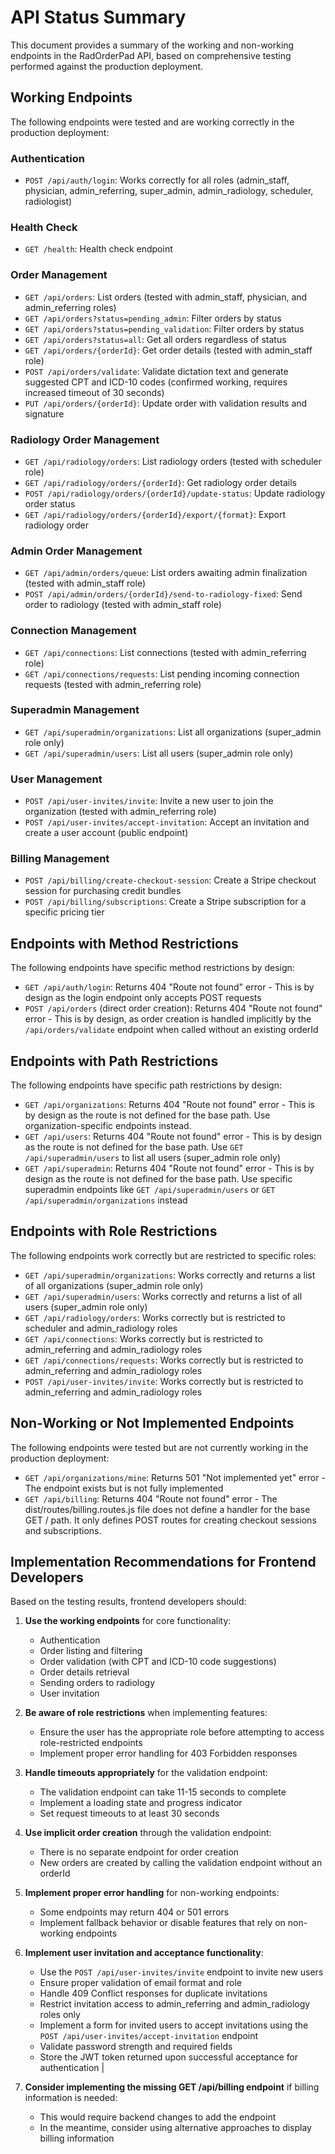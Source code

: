 # API Status Summary

This document provides a summary of the working and non-working endpoints in the RadOrderPad API, based on comprehensive testing performed against the production deployment.

## Working Endpoints

The following endpoints were tested and are working correctly in the production deployment:

### Authentication
- `POST /api/auth/login`: Works correctly for all roles (admin_staff, physician, admin_referring, super_admin, admin_radiology, scheduler, radiologist)

### Health Check
- `GET /health`: Health check endpoint

### Order Management
- `GET /api/orders`: List orders (tested with admin_staff, physician, and admin_referring roles)
- `GET /api/orders?status=pending_admin`: Filter orders by status
- `GET /api/orders?status=pending_validation`: Filter orders by status
- `GET /api/orders?status=all`: Get all orders regardless of status
- `GET /api/orders/{orderId}`: Get order details (tested with admin_staff role)
- `POST /api/orders/validate`: Validate dictation text and generate suggested CPT and ICD-10 codes (confirmed working, requires increased timeout of 30 seconds)
- `PUT /api/orders/{orderId}`: Update order with validation results and signature

### Radiology Order Management
- `GET /api/radiology/orders`: List radiology orders (tested with scheduler role)
- `GET /api/radiology/orders/{orderId}`: Get radiology order details
- `POST /api/radiology/orders/{orderId}/update-status`: Update radiology order status
- `GET /api/radiology/orders/{orderId}/export/{format}`: Export radiology order

### Admin Order Management
- `GET /api/admin/orders/queue`: List orders awaiting admin finalization (tested with admin_staff role)
- `POST /api/admin/orders/{orderId}/send-to-radiology-fixed`: Send order to radiology (tested with admin_staff role)

### Connection Management
- `GET /api/connections`: List connections (tested with admin_referring role)
- `GET /api/connections/requests`: List pending incoming connection requests (tested with admin_referring role)

### Superadmin Management
- `GET /api/superadmin/organizations`: List all organizations (super_admin role only)
- `GET /api/superadmin/users`: List all users (super_admin role only)

### User Management
- `POST /api/user-invites/invite`: Invite a new user to join the organization (tested with admin_referring role)
- `POST /api/user-invites/accept-invitation`: Accept an invitation and create a user account (public endpoint)

### Billing Management
- `POST /api/billing/create-checkout-session`: Create a Stripe checkout session for purchasing credit bundles
- `POST /api/billing/subscriptions`: Create a Stripe subscription for a specific pricing tier

## Endpoints with Method Restrictions

The following endpoints have specific method restrictions by design:

- `GET /api/auth/login`: Returns 404 "Route not found" error - This is by design as the login endpoint only accepts POST requests
- `POST /api/orders` (direct order creation): Returns 404 "Route not found" error - This is by design, as order creation is handled implicitly by the `/api/orders/validate` endpoint when called without an existing orderId

## Endpoints with Path Restrictions

The following endpoints have specific path restrictions by design:

- `GET /api/organizations`: Returns 404 "Route not found" error - This is by design as the route is not defined for the base path. Use organization-specific endpoints instead.
- `GET /api/users`: Returns 404 "Route not found" error - This is by design as the route is not defined for the base path. Use `GET /api/superadmin/users` to list all users (super_admin role only)
- `GET /api/superadmin`: Returns 404 "Route not found" error - This is by design as the route is not defined for the base path. Use specific superadmin endpoints like `GET /api/superadmin/users` or `GET /api/superadmin/organizations` instead

## Endpoints with Role Restrictions

The following endpoints work correctly but are restricted to specific roles:

- `GET /api/superadmin/organizations`: Works correctly and returns a list of all organizations (super_admin role only)
- `GET /api/superadmin/users`: Works correctly and returns a list of all users (super_admin role only)
- `GET /api/radiology/orders`: Works correctly but is restricted to scheduler and admin_radiology roles
- `GET /api/connections`: Works correctly but is restricted to admin_referring and admin_radiology roles
- `GET /api/connections/requests`: Works correctly but is restricted to admin_referring and admin_radiology roles
- `POST /api/user-invites/invite`: Works correctly but is restricted to admin_referring and admin_radiology roles

## Non-Working or Not Implemented Endpoints

The following endpoints were tested but are not currently working in the production deployment:

- `GET /api/organizations/mine`: Returns 501 "Not implemented yet" error - The endpoint exists but is not fully implemented
- `GET /api/billing`: Returns 404 "Route not found" error - The dist/routes/billing.routes.js file does not define a handler for the base GET / path. It only defines POST routes for creating checkout sessions and subscriptions.

## Implementation Recommendations for Frontend Developers

Based on the testing results, frontend developers should:

1. **Use the working endpoints** for core functionality:
   - Authentication
   - Order listing and filtering
   - Order validation (with CPT and ICD-10 code suggestions)
   - Order details retrieval
   - Sending orders to radiology
   - User invitation

2. **Be aware of role restrictions** when implementing features:
   - Ensure the user has the appropriate role before attempting to access role-restricted endpoints
   - Implement proper error handling for 403 Forbidden responses

3. **Handle timeouts appropriately** for the validation endpoint:
   - The validation endpoint can take 11-15 seconds to complete
   - Implement a loading state and progress indicator
   - Set request timeouts to at least 30 seconds

4. **Use implicit order creation** through the validation endpoint:
   - There is no separate endpoint for order creation
   - New orders are created by calling the validation endpoint without an orderId

5. **Implement proper error handling** for non-working endpoints:
   - Some endpoints may return 404 or 501 errors
   - Implement fallback behavior or disable features that rely on non-working endpoints

6. **Implement user invitation and acceptance functionality**:
   - Use the `POST /api/user-invites/invite` endpoint to invite new users
   - Ensure proper validation of email format and role
   - Handle 409 Conflict responses for duplicate invitations
   - Restrict invitation access to admin_referring and admin_radiology roles only
   - Implement a form for invited users to accept invitations using the `POST /api/user-invites/accept-invitation` endpoint
   - Validate password strength and required fields
   - Store the JWT token returned upon successful acceptance for authentication
|
7. **Consider implementing the missing GET /api/billing endpoint** if billing information is needed:
   - This would require backend changes to add the endpoint
   - In the meantime, consider using alternative approaches to display billing information